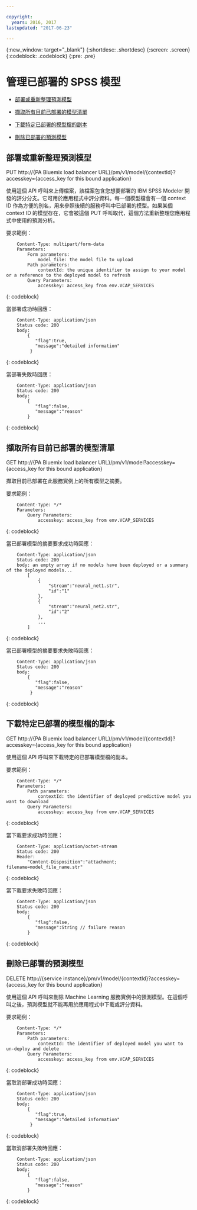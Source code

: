 ```yaml
---

copyright:
  years: 2016, 2017
lastupdated: "2017-06-23"

---
```


{:new_window: target="_blank"}
{:shortdesc: .shortdesc}
{:screen: .screen}
{:codeblock: .codeblock}
{:pre: .pre}

# 管理已部署的 SPSS 模型


*  [部署或重新整理預測模型](#deploying-or-refreshing-a-predictive-model)

*  [擷取所有目前已部署的模型清單](#retrieving-a-list-of-all-currently-deployed-models)

*  [下載特定已部署的模型檔的副本](#downloading-a-copy-of-a-specific-deployed-model-file)

*  [刪除已部署的預測模型](#deleting-a-deployed-predictive-model)

## 部署或重新整理預測模型

PUT http://{PA Bluemix load balancer
URL}/pm/v1/model/{contextId}?accesskey={access_key for this bound
application}

使用這個 API 呼叫來上傳檔案，該檔案包含您想要部署的 IBM SPSS Modeler 開發的評分分支。它可用於應用程式中評分資料。每一個模型檔會有一個 context ID 作為方便的別名，用來參照後續的服務呼叫中已部署的模型。如果某個 context ID 的模型存在，它會被這個 PUT 呼叫取代，這個方法重新整理您應用程式中使用的預測分析。

要求範例：

```
    Content-Type: multipart/form-data
    Parameters:
        Form parameters:
            model_file: the model file to upload
        Path parameters:
            contextId: the unique identifier to assign to your model or a reference to the deployed model to refresh
        Query Parameters:
            accesskey: access_key from env.VCAP_SERVICES
```
{: codeblock}

當部署成功時回應：

```
    Content-Type: application/json
    Status code: 200
    body:
        {
           "flag":true, 
           "message":"detailed information"  
         }
```
{: codeblock}

當部署失敗時回應：

```
    Content-Type: application/json
    Status code: 200
    body:
        {
           "flag":false, 
           "message":"reason"
        }
```
{: codeblock}

## 擷取所有目前已部署的模型清單

GET http://{PA Bluemix load balancer
URL}/pm/v1/model?accesskey={access_key for this bound
application}

擷取目前已部署在此服務實例上的所有模型之摘要。

要求範例：

```
    Content-Type: */*
    Parameters:
        Query Parameters:
            accesskey: access_key from env.VCAP_SERVICES
```
{: codeblock}

當已部署模型的摘要要求成功時回應：

```
    Content-Type: application/json
    Status code: 200
    body: an empty array if no models have been deployed or a summary of the deployed models...
        [
            {
                "stream":"neural_net1.str",
                "id":"1"
            },
            {
                "stream":"neural_net2.str",
                "id":"2"
            },
            ...
        ]
```
{: codeblock}

當已部署模型的摘要要求失敗時回應：

```
    Content-Type: application/json
    Status code: 200
    body:
        {
           "flag":false, 
           "message":"reason"  
         }
```
{: codeblock}

## 下載特定已部署的模型檔的副本

GET http://{PA Bluemix load balancer
URL}/pm/v1/model/{contextId}?accesskey={access_key for this bound
application}

使用這個 API 呼叫來下載特定的已部署模型檔的副本。

要求範例：

```
    Content-Type: */*
    Parameters:
        Path parameters:
            contextId: the identifier of deployed predictive model you want to download
        Query Parameters:
            accesskey: access_key from env.VCAP_SERVICES
```
{: codeblock}

當下載要求成功時回應：

```
    Content-Type: application/octet-stream
    Status code: 200
    Header:
        "Content-Disposition":"attachment; filename=model_file_name.str"
```
{: codeblock}

當下載要求失敗時回應：

```
    Content-Type: application/json
    Status code: 200
    body:
        {
           "flag":false, 
           "message":String // failure reason 
        }
```
{: codeblock}

## 刪除已部署的預測模型

DELETE http://{service
instance}/pm/v1/model/{contextId}?accesskey={access_key for this
bound application}

使用這個 API 呼叫來刪除 Machine Learning 服務實例中的預測模型。在這個呼叫之後，預測模型就不能再用於應用程式中下載或評分資料。

要求範例：

```
    Content-Type: */*
    Parameters:
        Path parameters:
            contextId: the identifier of deployed model you want to un-deploy and delete
        Query Parameters:
            accesskey: access_key from env.VCAP_SERVICES
```
{: codeblock}

當取消部署成功時回應：

```
    Content-Type: application/json
    Status code: 200
    body:
        {
           "flag":true, 
           "message":"detailed information"  
         }
```
{: codeblock}

當取消部署失敗時回應：

```
    Content-Type: application/json
    Status code: 200
    body:
        {
           "flag":false, 
           "message":"reason"
        }
```
{: codeblock}
